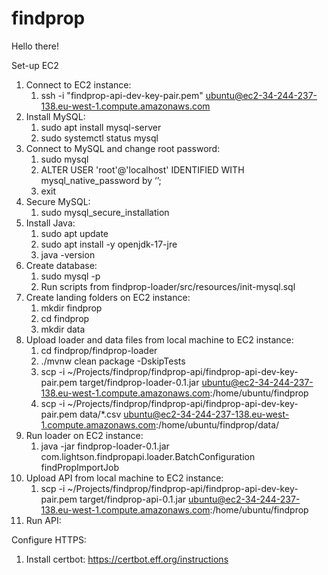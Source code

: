 # findprop

Hello there!

Set-up EC2

1. Connect to EC2 instance:
    1. ssh -i "findprop-api-dev-key-pair.pem" ubuntu@ec2-34-244-237-138.eu-west-1.compute.amazonaws.com
2. Install MySQL: 
    1. sudo apt install mysql-server
    2. sudo systemctl status mysql
3. Connect to MySQL and change root password: 
    1. sudo mysql
    2. ALTER USER 'root'@'localhost' IDENTIFIED WITH mysql_native_password by ‘<new password>’;
    3. exit
4. Secure MySQL: 
    1. sudo mysql_secure_installation
5. Install Java: 
    1. sudo apt update
    2. sudo apt install -y openjdk-17-jre
    3. java -version
6. Create database:
    1. sudo mysql -p<root password>
    2. Run scripts from findprop-loader/src/resources/init-mysql.sql
7. Create landing folders on EC2 instance:
    1. mkdir findprop
    2. cd findprop
    3. mkdir data
8. Upload loader and data files from local machine to EC2 instance:
    1. cd findprop/findprop-loader
    2. ./mvnw clean package -DskipTests
    3. scp -i ~/Projects/findprop/findprop-api/findprop-api-dev-key-pair.pem target/findprop-loader-0.1.jar ubuntu@ec2-34-244-237-138.eu-west-1.compute.amazonaws.com:/home/ubuntu/findprop
    4. scp -i ~/Projects/findprop/findprop-api/findprop-api-dev-key-pair.pem data/*.csv ubuntu@ec2-34-244-237-138.eu-west-1.compute.amazonaws.com:/home/ubuntu/findprop/data/
10. Run loader on EC2 instance:
    1. java -jar findprop-loader-0.1.jar com.lightson.findpropapi.loader.BatchConfiguration findPropImportJob
11. Upload API from local machine to EC2 instance:
    1. scp -i ~/Projects/findprop/findprop-api/findprop-api-dev-key-pair.pem target/findprop-api-0.1.jar ubuntu@ec2-34-244-237-138.eu-west-1.compute.amazonaws.com:/home/ubuntu/findprop
12. Run API:

Configure HTTPS:
1. Install certbot: https://certbot.eff.org/instructions










